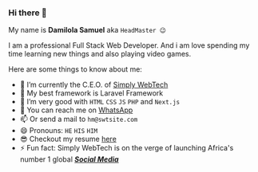 ### Hi there 👋


My name is **Damilola Samuel** aka `HeadMaster 😉`

I am a professional Full Stack Web Developer. And i am love spending my time learning new things and also playing video games.

Here are some things to know about me:

- 🔭 I’m currently the C.E.O. of [Simply WebTech](https://swtsite.com)
- 🌱 My best framework is Laravel Framework
- 👯 I’m very good with `HTML` `CSS` `JS` `PHP` and `Next.js`
- 💬 You can reach me on [WhatsApp](https://wa.me/18052856447)
- 📫 Or send a mail to `hm@swtsite.com`
- 😄 Pronouns: `HE` `HIS` `HIM`
- 😎 Checkout my resume [here](https://headmaster.fun)
- ⚡ Fun fact: Simply WebTech is on the verge of launching Africa's number 1 global **_[Social Media](https://klicksweb.net)_**

